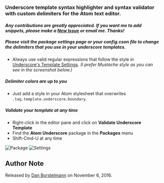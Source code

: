 ### Underscore template syntax highlighter and syntax validator with custom delimiters for the Atom text editor.

#### _Any contributions are greatly appreciated.  If you want me to add snippets, please make a [New Issue](https://github.com/dborstelmann/atom-underscore/issues/new) or email me. Thanks!_

##### Please visit the package settings page or your config.cson file to change the delimiters that you use in your underscore templates.
- Always use valid regular expressions that follow the style in [Underscore's Template Settings](http://underscorejs.org/#template).  _(I prefer Mustache style as you can see in the screenshot below.)_

##### Delimiter colors are up to you
- Just add a style in your Atom stylesheet that overwrites `.tag.template.underscore.boundary`.

##### Validate your template at any time
- Right-click in the editor pane and click on **Validate Underscore Template**
- Find the **Atom Underscore** package in the **Packages** menu
- Shift-Cmd-U at any time

![Package](https://s26.postimg.org/rnvxirrk9/package.png)
![Settings](https://s26.postimg.org/iep5uwtah/settings.png)


## Author Note

Released by [Dan Borstelmann](https://github.com/dborstelmann) on November 6, 2016.
